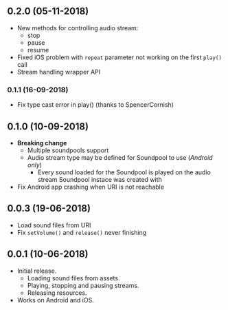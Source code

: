 ## 0.2.0 (05-11-2018)
* New methods for controlling audio stream:
    * stop
    * pause
    * resume
* Fixed iOS problem with `repeat` parameter not working on the first `play()` call
* Stream handling wrapper API

### 0.1.1 (16-09-2018)
* Fix type cast error in play() (thanks to SpencerCornish)

## 0.1.0 (10-09-2018)
* **Breaking change**
    * Multiple soundpools support
    * Audio stream type may be defined for Soundpool to use (_Android only_)
        * Every sound loaded for the Soundpool is played on the audio stream Soundpool instace was created with
* Fix Android app crashing when URI is not reachable

## 0.0.3 (19-06-2018)
* Load sound files from URI
* Fix `setVolume()` and `release()` never finishing

## 0.0.1 (10-06-2018)

* Initial release.
    * Loading sound files from assets.
    * Playing, stopping and pausing streams.
    * Releasing resources.
* Works on Android and iOS.

